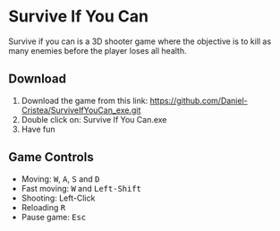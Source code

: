 # Survive If You Can 

Survive if you can is a 3D shooter game where the objective is to kill as many enemies before the player loses all health.

## Download

1. Download the game from this link: https://github.com/Daniel-Cristea/SurviveIfYouCan_exe.git
2. Double click on: Survive If You Can.exe
3. Have fun

## Game Controls

- Moving: <kbd>W</kbd>, <kbd>A</kbd>, <kbd>S</kbd> and <kbd>D</kbd>
- Fast moving: <kbd>W</kbd> and <kbd>Left-Shift</kbd>
- Shooting: Left-Click
- Reloading <kbd>R</kbd>
- Pause game: <kbd>Esc</kbd>
